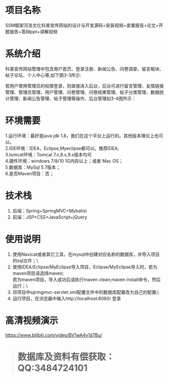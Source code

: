 # 项目名称

SSM框架河洛文化科普宣传网站的设计与开发源码+安装视频+查重报告+论文+开题报告+答辩ppt+讲解视频

# 系统介绍
科普宣传网站管理中包含用户首页、登录注册、新闻公告、问卷调查、留言板块、帖子论坛、个人中心等,如下图3-3所示:

若用户使用管理员的权限登录，则直接进入后台，后台可进行留言管理、友情链接管理、管理员管理、用户管理、问卷管理、问卷结果管理、帖子分类管理、数据统计管理、新闻公告管理、帖子管理等操作，后台管理如3-4图所示：

# 环境需要

1.运行环境：最好是java jdk 1.8，我们在这个平台上运行的。其他版本理论上也可以。\
2.IDE环境：IDEA，Eclipse,Myeclipse都可以。推荐IDEA;\
3.tomcat环境：Tomcat 7.x,8.x,9.x版本均可\
4.硬件环境：windows 7/8/10 1G内存以上；或者 Mac OS； \
5.数据库：MySql 5.7版本；\
6.是否Maven项目：否；

# 技术栈

1. 后端：Spring+SpringMVC+Mybatis\
2. 前端：JSP+CSS+JavaScript+jQuery

# 使用说明

1. 使用Navicat或者其它工具，在mysql中创建对应名称的数据库，并导入项目的sql文件；\
2. 使用IDEA/Eclipse/MyEclipse导入项目，Eclipse/MyEclipse导入时，若为maven项目请选择maven;\
若为maven项目，导入成功后请执行maven clean;maven install命令，然后运行；\
3. 将项目中springmvc-servlet.xml配置文件中的数据库配置改为自己的配置;\
4. 运行项目，在浏览器中输入http://localhost:8080/ 登录

# 高清视频演示
https://www.bilibili.com/video/BV1wA4y1d7Bu/

> # **数据库及资料有偿获取：QQ:3484724101**

​